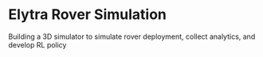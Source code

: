 # Elytra Rover Simulation
Building a 3D simulator to simulate rover deployment, collect analytics, and develop RL policy
